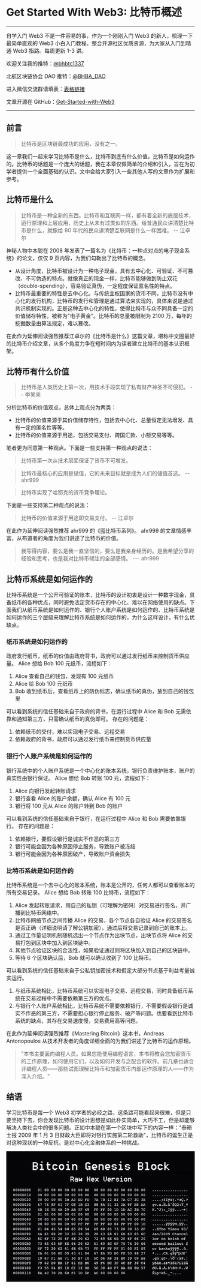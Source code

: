 # Get Started With Web3: 比特币概述

---

自学入门 Web3 不是一件容易的事，作为一个刚刚入门 Web3 的新人，梳理一下最简单直观的 Web3 小白入门教程。整合开源社区优质资源，为大家从入门到精通 Web3 指路。每周更新 1-3 讲。

欢迎关注我的推特：[@bhbtc1337](https://twitter.com/bhbtc1337)

北航区块链协会 DAO 推特：[@BHBA_DAO](https://twitter.com/BHBA_DAO)

进入微信交流群请填表：[表格链接](https://forms.gle/QMBwL6LwZyQew1tX8)

文章开源在 GitHub：[Get-Started-with-Web3](https://github.com/beihaili/Get-Started-with-Web3)

---

## 前言

> 比特币是区块链最成功的应用，没有之一。

这一章我们一起来学习比特币是什么，比特币到底有什么价值，比特币是如何运作的。比特币的话题是一个庞大的话题，我在本章仅做简单的介绍和引入，旨在为初学者提供一个全面基础的认识。文中会给大家引入一些其他人写的文章作为扩展和参考。

## 比特币是什么

> 比特币是一种全新的东西。比特币和互联网一样，都有着全新的底层技术，运行原理和上层应用，历史上从未有过类似的东西。给普通民众讲清楚比特币是什么，就像给 80 年代的民众讲清楚互联网是什么一样困难。 -- 江卓尔

神秘人物中本聪在 2008 年发表了一篇名为《比特币：一种点对点的电子现金系统》的论文，仅仅 9 页内容，为我们勾勒出了比特币的概念。

- 从设计角度，比特币被设计为一种电子现金，具有去中心化、可验证、不可篡改、不可伪造的特点。就像真正的现金一样，比特币能够做到防止双花（double-spending），容易验证真伪，一定程度保证匿名性的特点。
- 比特币最重要的特性是去中心化。与传统主权国家的货币不同，比特币没有中心化的发行机构，比特币的发行和管理是通过算法来实现的，具体来说是通过共识机制实现的。正是这种去中心化的特性，使得比特币与众不同具备一定的价值储存特性，被称为"电子黄金"。比特币的总量被限制为 2100 万，每年的挖掘数量由算法规定，难以篡改。

在此作为延伸阅读强烈推荐江卓尔的《比特币是什么》这篇文章，堪称中文圈最好的比特币介绍文章，从多个角度力争在短时间内为读者建立比特币的基本认识框架。

## 比特币有什么价值

> 比特币是人类历史上第一次，用技术手段实现了私有财产神圣不可侵犯。 -- 李笑来

分析比特币的价值观点，总体上观点分为两类：

- 比特币的价值来源于其价值储存特性，包括去中心化、总量恒定无法增发、具有一定的匿名性等等。
- 比特币的价值来源于用途，包括交易支付、跨国汇款、小额交易等等。

笔者更为同意第一种观点。下面是一些支持第一种观点的说法：

> 比特币第一次从技术层面保证了货币不可增发。

> 比特币最核心的应用是储值，它的未来目标就是成为人们的储值首选。 -- ahr999

> 比特币实现了哈耶克的货币竞争理论。

下面是一些支持第二种观点的说法：

> 比特币的价值来源于用途即交易支付。 -- 江卓尔

在此作为延伸阅读强烈推荐 ahr999 的《囤比特币系列》。
ahr999 的文章情感丰富，从布道者的角度为我们讲述了比特币的价值。

> 我写得内容，要么是我一直坚信的，要么是我亲身经历的。是我希望分享的经验和思考，也是我对比特币倾注的全部感情。 --- ahr999

## 比特币系统是如何运作的

比特币系统是一个公开可验证的账本，比特币的设计初衷是设计一种数字现金，具备纸币的各种优点，同时避免法定货币存在的中心化、难以在网络使用的缺点。下面我们从纸币系统是如何运作的、银行个人账户系统是如何运作的、比特币系统是如何运作的三个层级来理解比特币系统是如何运作的，为什么这样设计，有什么优缺点。

### 纸币系统是如何运作的

政府发行纸币，纸币的价值由政府背书，政府可以通过发行纸币来控制货币供应量。
Alice 想给 Bob 100 元纸币，流程如下：

1. Alice 查看自己的钱包，发现有 100 元纸币
2. Alice 给 Bob 100 元纸币
3. Bob 收到纸币后，查看纸币上的防伪标志，确认纸币的真伪，放到自己的钱包里

可以看到系统的信任基础来自于政府的背书，在运行过程中 Alice 和 Bob 无需依靠和通知第三方，只需确认纸币的真伪即可。
存在的问题是：

1. 依赖纸币的交付，难以实现电子交易、远程交易
2. 依赖政府的背书，政府可以通过发行纸币来控制货币供应量

### 银行个人账户系统是如何运作的

银行系统中的个人账户系统是一个中心化的账本系统，银行负责维护账本，账户的真实性由银行保证。
Alice 想给 Bob 转账 100 元，流程如下：

1. Alice 向银行发起转账请求
2. 银行查看 Alice 的账户余额，确认 Alice 有 100 元
3. 银行将 100 元从 Alice 的账户转到 Bob 的账户

可以看到系统的信任基础来自于银行，在运行过程中 Alice 和 Bob 需要依靠银行。
存在的问题是：

1. 依赖银行，要假设银行是诚实不作恶的第三方
2. 银行可能会因为各种原因停止服务，导致账户被冻结
3. 银行可能会因为各种原因破产，导致账户资金损失

### 比特币系统是如何运作的

比特币系统是一个去中心化的账本系统，账本是公开的，任何人都可以查看账本的所有交易记录。
Alice 想给 Bob 转账 100 比特币，流程如下：

1. Alice 发起转账请求，用自己的私钥（可理解为密码）对交易进行签名，并广播到比特币网络中。
2. 比特币网络节点之间传播 Alice 的交易，各个节点各自验证 Alice 的交易签名是否正确（详细说明请了解公钥加密），通过后将交易记录到自己的账本上。
3. 通过工作量证明机制随机选出一个节点作为出块节点，出块节点将 Alice 的交易打包到区块中加入到区块链中。
4. 其他节点验证区块的合法性，如果验证通过则将区块加入到自己的区块链中。
5. 等待 6 个区块确认后，Bob 就可以确认收到了 100 比特币。

可以看到系统的信任基础来自于公私钥加密技术和假定大部分节点基于利益考量诚实运行。

1. 与纸币系统相比，比特币系统可以实现电子交易、远程交易，同时具备纸币系统在交易过程中不需要依赖第三方的优点。
2. 与银行个人账户系统相比，比特币系统不需要依赖银行，不需要假设银行是诚实不作恶的第三方，不需要担心银行停止服务、破产等问题。也要看到比特币系统的缺点，其存在交易速度慢，交易费用高等问题。

在此作为延伸阅读强烈推荐《Mastering Bitcoin》这本书，Andreas Antonopoulos 从技术开发者的角度详细全面的为我们讲述了比特币的运作原理。

> "本书主要面向编程人员。如果您能使用编程语言，本书将教会您加密货币的工作原理，如何使用它们，以及如何开发与之配合的软件。前几章也适合非编程人员——那些试图理解比特币和加密货币内部运作原理的人——作为深入介绍。"

## 结语

学习比特币是每一个 Web3 初学者的必经之路，这条路可能看起来很难，但是只要坚持下去，你会发现比特币的设计思想是如此朴实简单，大巧不工，但是却能够解决人类社会中的很多问题。正如中本聪在第一个区块中写下的内容一样："泰晤士报 2009 年 1 月 3 日财政大臣即将对银行实施第二轮救助"，比特币的诞生正是对这种现状的一种反抗，是对中心化金融体系的一种挑战。

<div align="center"> <img src="./img/1.png" width = 600 /> </div>
